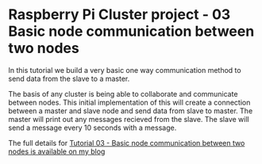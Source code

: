 Raspberry Pi Cluster project - 03 Basic node communication between two nodes
============================================================================


In this tutorial we build a very basic one way communication method to send data from the slave to a master.

The basis of any cluster is being able to collaborate and communicate between nodes. This initial implementation
of this will create a connection between a master and slave node and send data from slave to master.
The master will print out any messages recieved from the slave. The slave will send a message every 10 seconds
with a message.

The full details for
[Tutorial 03 - Basic node communication between two nodes is available on my blog](https://chewett.co.uk/blog/901/raspberry-pi-cluster-node-03-basic-node-communication-two-nodes/)
